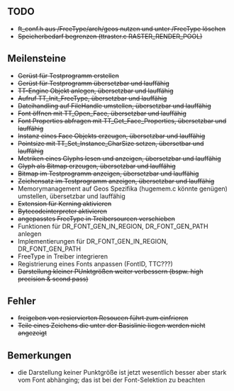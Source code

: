 ## TODO
- ~~ft_conf.h aus /FreeType/arch/geos nutzen und unter /FreeType löschen~~
- ~~Speicherbedarf begrenzen (ttraster.c RASTER_RENDER_POOL)~~

## Meilensteine
- ~~Gerüst für Testprogramm erstellen~~
- ~~Gerüst für Testprogramm übersetzbar und lauffähig~~
- ~~TT-Engine Objekt anlegen, übersetzbar und lauffähig~~
- ~~Aufruf TT_Init_FreeType, übersetzbar und lauffähig~~
- ~~Dateihandling auf FileHandle umstellen, übersetzbar und lauffähig~~
- ~~Font öffnen mit TT_Open_Face, übersetzbar und lauffähig~~
- ~~Font Properties abfragen mit TT_Get_Face_Properties, übersetzbar und lauffähig~~
- ~~Instanz eines Face Objekts erzeugen, übersetzbar und lauffähig~~
- ~~Pointsize mit TT_Set_Instance_CharSize setzen, übersetbar und lauffähig~~
- ~~Metriken eines Glyphs lesen und anzeigen, übersetzbar und lauffähig~~
- ~~Glyph als Bitmap erzeugen, übersetzbar und lauffähig~~
- ~~Bitmap im Testprogramm anzeigen, übersetzbar und lauffähig~~
- ~~Zeichensatz im Testprogramm anzeigen, übersetzbar und lauffähig~~
- Memorymanagement auf Geos Spezifika (hugemem.c könnte genügen) umstellen, übersetzbar und lauffähig
- ~~Extension für Kerning aktivieren~~
- ~~Bytecodeinterpreter aktivieren~~
- ~~angepasstes FreeType in Treibersourcen verschieben~~
- Funktionen für DR_FONT_GEN_IN_REGION, DR_FONT_GEN_PATH anlegen
- Implementierungen für DR_FONT_GEN_IN_REGION, DR_FONT_GEN_PATH
- FreeType in Treiber integrieren
- Registrierung eines Fonts anpassen (FontID, TTC???) 
- ~~Darstellung kleiner PUnktgrößen weiter verbessern (bspw. high precision & scond pass)~~

## Fehler
- ~~freigeben von resiervierten Resoucen führt zum einfrieren~~
- ~~Teile eines Zeichens die unter der Basislinie liegen werden nicht angezeigt~~

## Bemerkungen
- die Darstellung keiner Punktgröße ist jetzt wesentlich besser aber stark vom Font abhänging; das ist bei der Font-Selektion zu beachten
